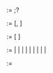 <css-value> := <value> ;?

<value> := <expr> [, <expr>]

<expr> := <term-expr> [ <term-expr>]

<term-expr> := <color-function> | <function> | <parentheses> | <hex-color> | <operator> | <dimension> | <number> | <named-color> | <ident> | <any>

<functionArgs> := <value>
